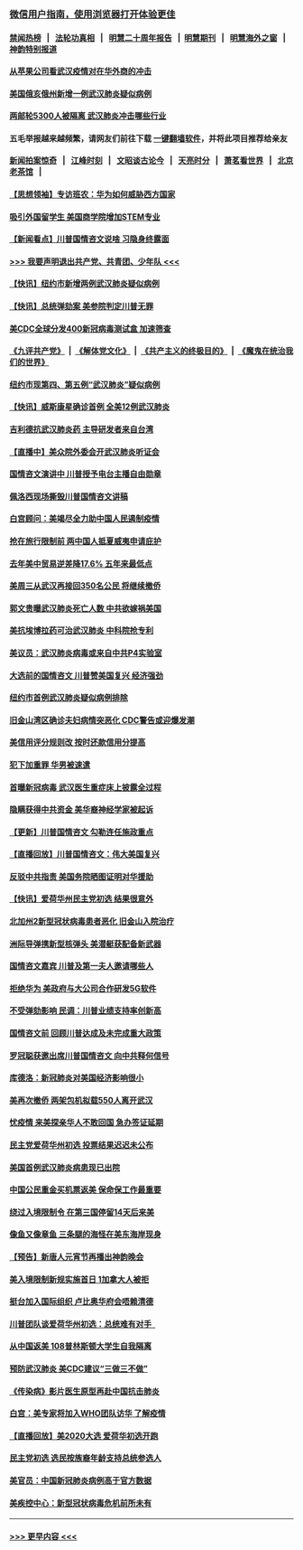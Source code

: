 ### [微信用户指南，使用浏览器打开体验更佳](https://github.com/gfw-breaker/banned-news1/blob/master/indexes/wechat-guide.md?t=0)
#### [禁闻热榜](热点新闻.md?t=0)  &nbsp;&nbsp;|&nbsp;&nbsp; [法轮功真相](https://github.com/gfw-breaker/truth/blob/master/README.md?t=0) &nbsp;&nbsp;|&nbsp;&nbsp; [明慧二十周年报告](https://github.com/gfw-breaker/mh-reports/blob/master/README.md?t=0) &nbsp;&nbsp;|&nbsp;&nbsp;[明慧期刊](https://github.com/gfw-breaker/mh-qikan) &nbsp;&nbsp;|&nbsp;&nbsp; [明慧海外之窗](https://github.com/gfw-breaker/mh-news/blob/master/README.md?t=0) &nbsp;&nbsp;|&nbsp;&nbsp; [神韵特别报道](https://github.com/gfw-breaker/mh-news/blob/master/shenyun.md?t=0)
#### [从苹果公司看武汉疫情对在华外商的冲击](../pages/nsc412/n11847586.md?t=02061244) 
#### [美国俄亥俄州新增一例武汉肺炎疑似病例](../pages/nsc412/n11847714.md?t=02061244) 
#### [两邮轮5300人被隔离 武汉肺炎冲击哪些行业](../pages/nsc412/n11847456.md?t=02061244) 
#### 五毛举报越来越频繁，请网友们前往下载 [一键翻墙软件](https://github.com/gfw-breaker/ssr-accounts)，并将此项目推荐给亲友
#### [新闻拍案惊奇](https://github.com/gfw-breaker/banned-news1/blob/master/pages/link4.md) &nbsp;&nbsp;|&nbsp;&nbsp; [江峰时刻](https://github.com/gfw-breaker/banned-news1/blob/master/pages/link4.md) &nbsp;&nbsp;|&nbsp;&nbsp; [文昭谈古论今](https://github.com/gfw-breaker/banned-news1/blob/master/pages/link4.md) &nbsp;&nbsp;|&nbsp;&nbsp; [天亮时分](https://github.com/gfw-breaker/banned-news1/blob/master/pages/link4.md) &nbsp;&nbsp;|&nbsp;&nbsp; [萧茗看世界](https://github.com/gfw-breaker/banned-news1/blob/master/pages/link4.md) &nbsp;&nbsp;|&nbsp;&nbsp; [北京老茶馆](https://github.com/gfw-breaker/banned-news1/blob/master/pages/link4.md) &nbsp;&nbsp;|&nbsp;&nbsp; 
#### [【思想领袖】专访班农：华为如何威胁西方国家](../pages/nsc412/n11847306.md?t=02061244) 
#### [吸引外国留学生 美国商学院增加STEM专业](../pages/nsc412/n11847417.md?t=02061244) 
#### [【新闻看点】川普国情咨文说啥 习隐身终露面](../pages/nsc412/n11847016.md?t=02061244) 
#### [>>> 我要声明退出共产党、共青团、少年队 <<<](https://github.com/begood0513/goodnews/blob/master/quit/letter.md) 
#### [【快讯】纽约市新增两例武汉肺炎疑似病例](../pages/nsc412/n11847250.md?t=02061244) 
#### [【快讯】总统弹劾案 美参院判定川普无罪](../pages/nsc412/n11847316.md?t=02061244) 
#### [美CDC全球分发400新冠病毒测试盒 加速筛查](../pages/nsc412/n11847260.md?t=02061244) 
#### [《九评共产党》](https://github.com/begood0513/9ping.md/blob/master/README.md) &nbsp;|&nbsp; [《解体党文化》](../../../../jtdwh.md/blob/master/README.md)  &nbsp;|&nbsp; [《共产主义的终极目的》](../../../../gczydzjmd.md/blob/master/README.md) &nbsp;|&nbsp; [《魔鬼在统治我们的世界》](../../../../mgztzwmdsj.md/blob/master/README.md) 
#### [纽约市现第四、第五例“武汉肺炎”疑似病例](../pages/nsc412/n11847332.md?t=02061244) 
#### [【快讯】威斯康星确诊首例 全美12例武汉肺炎](../pages/nsc412/n11847162.md?t=02061244) 
#### [吉利德抗武汉肺炎药 主导研发者来自台湾](../pages/nsc412/n11847064.md?t=02061244) 
#### [【直播中】美众院外委会开武汉肺炎听证会](../pages/nsc412/n11846727.md?t=02061244) 
#### [国情咨文演讲中 川普授予电台主播自由勋章](../pages/nsc412/n11846815.md?t=02061244) 
#### [佩洛西现场撕毁川普国情咨文讲稿](../pages/nsc412/n11846724.md?t=02061244) 
#### [白宫顾问：美竭尽全力助中国人民遏制疫情](../pages/nsc412/n11846756.md?t=02061244) 
#### [抢在旅行限制前 两中国人抵夏威夷申请庇护](../pages/nsc412/n11846866.md?t=02061244) 
#### [去年美中贸易逆差降17.6% 五年来最低点](../pages/nsc412/n11846755.md?t=02061244) 
#### [美周三从武汉再接回350名公民 将继续撤侨](../pages/nsc412/n11846705.md?t=02061244) 
#### [郭文贵曝武汉肺炎死亡人数 中共欲嫁祸美国](../pages/nsc412/n11846240.md?t=02061244) 
#### [美抗埃博拉药可治武汉肺炎 中科院抢专利](../pages/nsc412/n11846409.md?t=02061244) 
#### [美议员：武汉肺炎病毒或来自中共P4实验室](../pages/nsc412/n11846043.md?t=02061244) 
#### [大选前的国情咨文 川普赞美国复兴 经济强劲](../pages/nsc412/n11845526.md?t=02061244) 
#### [纽约市首例武汉肺炎疑似病例排除](../pages/nsc412/n11844989.md?t=02061244) 
#### [旧金山湾区确诊夫妇病情突恶化 CDC警告或迎爆发潮](../pages/nsc412/n11845730.md?t=02061244) 
#### [美信用评分规则改  按时还款信用分提高](../pages/nsc412/n11845488.md?t=02061244) 
#### [犯下加重罪 华男被速遣](../pages/nsc412/n11845476.md?t=02061244) 
#### [首曝新冠病毒 武汉医生重症床上披露全过程](../pages/nsc412/n11845150.md?t=02061244) 
#### [隐瞒获得中共资金 美华裔神经学家被起诉](../pages/nsc412/n11844879.md?t=02061244) 
#### [【更新】川普国情咨文 勾勒连任施政重点](../pages/nsc412/n11845223.md?t=02061244) 
#### [【直播回放】川普国情咨文：伟大美国复兴](../pages/nsc412/n11842079.md?t=02061244) 
#### [反驳中共指责 美国务院晒图证明对华援助](../pages/nsc412/n11844859.md?t=02061244) 
#### [【快讯】爱荷华州民主党初选 结果很意外](../pages/nsc412/n11844878.md?t=02061244) 
#### [北加州2新型冠状病毒患者恶化 旧金山入院治疗](../pages/nsc412/n11844842.md?t=02061244) 
#### [洲际导弹携新型核弹头 美潜艇获配备新武器](../pages/nsc412/n11844680.md?t=02061244) 
#### [国情咨文嘉宾 川普及第一夫人邀请哪些人](../pages/nsc412/n11844712.md?t=02061244) 
#### [拒绝华为 美政府与大公司合作研发5G软件](../pages/nsc412/n11844625.md?t=02061244) 
#### [不受弹劾影响 民调：川普业绩支持率创新高](../pages/nsc412/n11844622.md?t=02061244) 
#### [国情咨文前 回顾川普达成及未完成重大政策](../pages/nsc412/n11844581.md?t=02061244) 
#### [罗冠聪获邀出席川普国情咨文 向中共释何信号](../pages/nsc412/n11844355.md?t=02061244) 
#### [库德洛：新冠肺炎对美国经济影响很小](../pages/nsc412/n11844418.md?t=02061244) 
#### [美再次撤侨 两架包机拟载550人离开武汉](../pages/nsc412/n11844407.md?t=02061244) 
#### [忧疫情 来美探亲华人不敢回国 急办签证延期](../pages/nsc412/n11843344.md?t=02061244) 
#### [民主党爱荷华州初选 投票结果迟迟未公布](../pages/nsc412/n11844207.md?t=02061244) 
#### [美国首例武汉肺炎病患现已出院](../pages/nsc412/n11842740.md?t=02061244) 
#### [中国公民重金买机票返美 保命保工作最重要](../pages/nsc412/n11843282.md?t=02061244) 
#### [绕过入境限制令  在第三国停留14天后来美](../pages/nsc412/n11843341.md?t=02061244) 
#### [像鱼又像章鱼 三条腿的海怪在美东海岸现身](../pages/nsc412/n11843092.md?t=02061244) 
#### [【预告】新唐人元宵节再播出神韵晚会](../pages/nsc412/n11843192.md?t=02061244) 
#### [美入境限制新规实施首日 1加拿大人被拒](../pages/nsc412/n11843058.md?t=02061244) 
#### [挺台加入国际组织 卢比奥华府会唔赖清德](../pages/nsc412/n11843023.md?t=02061244) 
#### [川普团队谈爱荷华州初选：总统难有对手  ](../pages/nsc412/n11842867.md?t=02061244) 
#### [从中国返美 108普林斯顿大学生自我隔离](../pages/nsc412/n11842714.md?t=02061244) 
#### [预防武汉肺炎 美CDC建议“三做三不做”](../pages/nsc412/n11842700.md?t=02061244) 
#### [《传染病》影片医生原型再赴中国抗击肺炎](../pages/nsc412/n11842626.md?t=02061244) 
#### [白宫：美专家将加入WHO团队访华 了解疫情](../pages/nsc412/n11842198.md?t=02061244) 
#### [【直播回放】美2020大选 爱荷华初选开跑](../pages/nsc412/n11841820.md?t=02061244) 
#### [民主党初选 选民按族裔年龄支持总统参选人](../pages/nsc412/n11842239.md?t=02061244) 
#### [美官员：中国新冠肺炎病例高于官方数据](../pages/nsc412/n11842452.md?t=02061244) 
#### [美疾控中心：新型冠状病毒危机前所未有](../pages/nsc412/n11842406.md?t=02061244) 

----
#### [ >>> 更早内容 <<< ](../indexes/nsc412-earlier.md)
